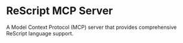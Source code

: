 # ReScript MCP Server

A Model Context Protocol (MCP) server that provides comprehensive ReScript language support.
